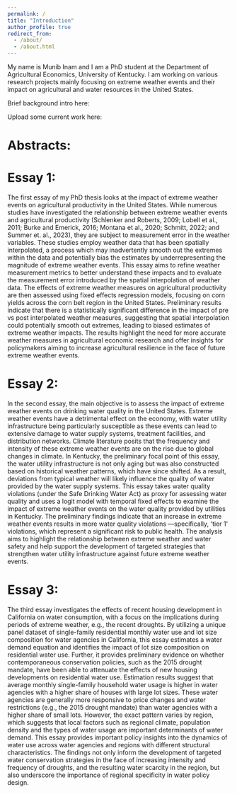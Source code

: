 ```yaml
---
permalink: /
title: "Introduction"
author_profile: true
redirect_from: 
  - /about/
  - /about.html
---
```


My name is Munib Inam and I am a PhD student at the Department of Agricultural Economics, University of Kentucky. I am working on various research projects mainly focusing on extreme weather events and their impact on agricultural and water resources in the United States.

Brief background intro here:

Upload some current work here:

Abstracts:
======

**Essay 1:**
======
The first essay of my PhD thesis looks at the impact of extreme weather events on agricultural productivity in the United States. While numerous studies have investigated the relationship between extreme weather events and agricultural productivity (Schlenker and Roberts, 2009; Lobell et al., 2011; Burke and Emerick, 2016; Montana et al., 2020; Schmitt, 2022; and Summer et. al., 2023), they are subject to measurement error in the weather variables. These studies employ weather data that has been spatially interpolated, a process which may inadvertently smooth out the extremes within the data and potentially bias the estimates by underrepresenting the magnitude of extreme weather events. This essay aims to refine weather measurement metrics to better understand these impacts and to evaluate the measurement error introduced by the spatial interpolation of weather data. The effects of extreme weather measures on agricultural productivity are then assessed using fixed effects regression models, focusing on corn yields across the corn belt region in the United States. Preliminary results indicate that there is a statistically significant difference in the impact of pre vs post interpolated weather measures, suggesting that spatial interpolation could potentially smooth out extremes, leading to biased estimates of extreme weather impacts. The results highlight the need for more accurate weather measures in agricultural economic research and offer insights for policymakers aiming to increase agricultural resilience in the face of future extreme weather events.

**Essay 2:**
======
In the second essay, the main objective is to assess the impact of extreme weather events on drinking water quality in the United States. Extreme weather events have a detrimental effect on the economy, with water utility infrastructure being particularly susceptible as these events can lead to extensive damage to water supply systems, treatment facilities, and distribution networks. Climate literature posits that the frequency and intensity of these extreme weather events are on the rise due to global changes in climate. In Kentucky, the preliminary focal point of this essay, the water utility infrastructure is not only aging but was also constructed based on historical weather patterns, which have since shifted. As a result, deviations from typical weather will likely influence the quality of water provided by the water supply systems. This essay takes water quality violations (under the Safe Drinking Water Act) as proxy for assessing water quality and uses a logit model with temporal fixed effects to examine the impact of extreme weather events on the water quality provided by utilities in Kentucky. The preliminary findings indicate that an increase in extreme weather events results in more water quality violations —specifically, 'tier 1' violations, which represent a significant risk to public health. The analysis aims to highlight the relationship between extreme weather and water safety and help support the development of targeted strategies that strengthen water utility infrastructure against future extreme weather events.

**Essay 3:**
======
The third essay investigates the effects of recent housing development in California on water consumption, with a focus on the implications during periods of extreme weather, e.g., the recent droughts. By utilizing a unique panel dataset of single-family residential monthly water use and lot size composition for water agencies in California, this essay estimates a water demand equation and identifies the impact of lot size composition on residential water use. Further, it provides preliminary evidence on whether contemporaneous conservation policies, such as the 2015 drought mandate, have been able to attenuate the effects of new housing developments on residential water use. Estimation results suggest that average monthly single-family household water usage is higher in water agencies with a higher share of houses with large lot sizes. These water agencies are generally more responsive to price changes and water restrictions (e.g., the 2015 drought mandate) than water agencies with a higher share of small lots. However, the exact pattern varies by region, which suggests that local factors such as regional climate, population density and the types of water usage are important determinants of water demand. This essay provides important policy insights into the dynamics of water use across water agencies and regions with different structural characteristics. The findings not only inform the development of targeted water conservation strategies in the face of increasing intensity and frequency of droughts, and the resulting water scarcity in the region, but also underscore the importance of regional specificity in water policy design.



